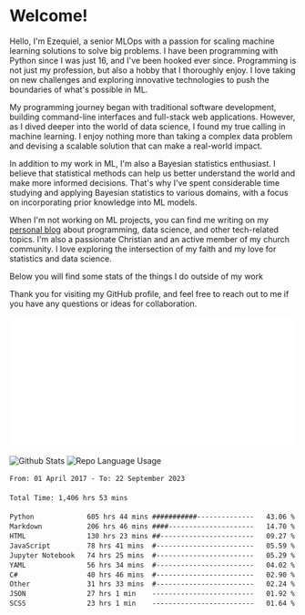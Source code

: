 # Welcome!

Hello, I'm Ezequiel, a senior MLOps with a passion for scaling machine learning solutions to solve big problems. I have been programming with Python since I was just 16, and I've been hooked ever since. Programming is not just my profession, but also a hobby that I thoroughly enjoy. I love taking on new challenges and exploring innovative technologies to push the boundaries of what's possible in ML.

My programming journey began with traditional software development, building command-line interfaces and full-stack web applications. However, as I dived deeper into the world of data science, I found my true calling in machine learning. I enjoy nothing more than taking a complex data problem and devising a scalable solution that can make a real-world impact.

In addition to my work in ML, I'm also a Bayesian statistics enthusiast. I believe that statistical methods can help us better understand the world and make more informed decisions. That's why I've spent considerable time studying and applying Bayesian statistics to various domains, with a focus on incorporating prior knowledge into ML models.

When I'm not working on ML projects, you can find me writing on my [personal blog](https://elc.github.io) about programming, data science, and other tech-related topics. I'm also a passionate Christian and an active member of my church community. I love exploring the intersection of my faith and my love for statistics and data science.

Below you will find some stats of the things I do outside of my work

Thank you for visiting my GitHub profile, and feel free to reach out to me if you have any questions or ideas for collaboration.

![RSS Feed](metrics.plugin.rss.svg)

![Github Stats](https://github-readme-stats.vercel.app/api?username=elc&show_icons=true&theme=gruvbox&border_radius=20&include_all_commits=true&count_private=true&card_width=450) ![Repo Language Usage](https://github-readme-stats.vercel.app/api/top-langs?username=elc&show_icons=true&theme=gruvbox&border_radius=20&include_all_commits=true&count_private=true&layout=compact&langs_count=5&card_width=400)


<!--START_SECTION:waka-->

```txt
From: 01 April 2017 - To: 22 September 2023

Total Time: 1,406 hrs 53 mins

Python             605 hrs 44 mins ###########--------------   43.06 %
Markdown           206 hrs 46 mins ####---------------------   14.70 %
HTML               130 hrs 23 mins ##-----------------------   09.27 %
JavaScript         78 hrs 41 mins  #------------------------   05.59 %
Jupyter Notebook   74 hrs 25 mins  #------------------------   05.29 %
YAML               56 hrs 34 mins  #------------------------   04.02 %
C#                 40 hrs 46 mins  #------------------------   02.90 %
Other              31 hrs 33 mins  #------------------------   02.24 %
JSON               27 hrs 1 min    -------------------------   01.92 %
SCSS               23 hrs 1 min    -------------------------   01.64 %
```

<!--END_SECTION:waka-->

